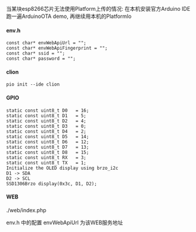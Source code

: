 当某块esp8266芯片无法使用Platform上传的情况: 
在本机安装官方Arduino IDE跑一遍ArduinoOTA demo, 再继续用本机的PlatformIo

#### env.h  

```
const char* envWebApiUrl = "";
const char* envWebApiFingerprint = "";
const char* ssid = "";
const char* password = "";
```

#### clion

```
pio init --ide clion
```



#### GPIO

```
static const uint8_t D0   = 16;
static const uint8_t D1   = 5;
static const uint8_t D2   = 4;
static const uint8_t D3   = 0;
static const uint8_t D4   = 2;
static const uint8_t D5   = 14;
static const uint8_t D6   = 12;
static const uint8_t D7   = 13;
static const uint8_t D8   = 15;
static const uint8_t RX   = 3;
static const uint8_t TX   = 1;
Initialize the OLED display using brzo_i2c
D1 -> SDA
D2 -> SCL
SSD1306Brzo display(0x3c, D1, D2);
```

#### WEB
./web/index.php

env.h 中的配置 envWebApiUrl 为该WEB服务地址
